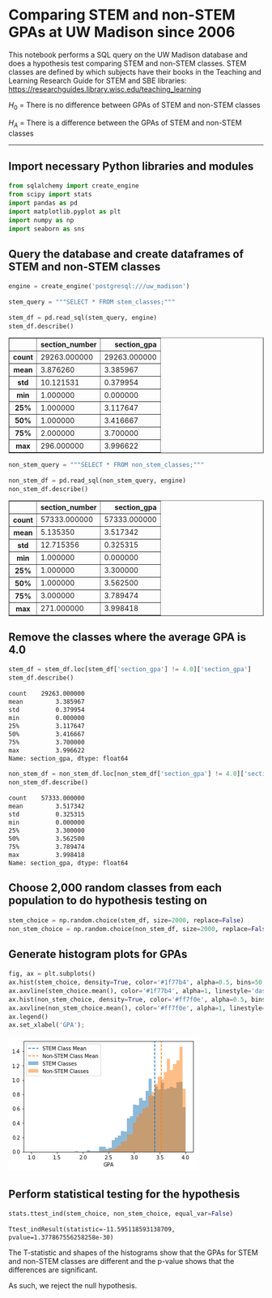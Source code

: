 
# Comparing STEM and non-STEM GPAs at UW Madison since 2006

This notebook performs a SQL query on the UW Madison database and does a hypothesis test comparing STEM and non-STEM classes. STEM classes are defined by which subjects have their books in the Teaching and Learning Research Guide for STEM and SBE libraries: https://researchguides.library.wisc.edu/teaching_learning

$H_0$ = There is no difference between GPAs of STEM and non-STEM classes

$H_A$ = There is a difference between the GPAs of STEM and non-STEM classes

---

## Import necessary Python libraries and modules


```python
from sqlalchemy import create_engine
from scipy import stats
import pandas as pd
import matplotlib.pyplot as plt
import numpy as np
import seaborn as sns
```

## Query the database and create dataframes of STEM and non-STEM classes


```python
engine = create_engine('postgresql:///uw_madison')
```


```python
stem_query = """SELECT * FROM stem_classes;"""
```


```python
stem_df = pd.read_sql(stem_query, engine)
stem_df.describe()
```




<div>
<style scoped>
    .dataframe tbody tr th:only-of-type {
        vertical-align: middle;
    }

    .dataframe tbody tr th {
        vertical-align: top;
    }

    .dataframe thead th {
        text-align: right;
    }
</style>
<table border="1" class="dataframe">
  <thead>
    <tr style="text-align: right;">
      <th></th>
      <th>section_number</th>
      <th>section_gpa</th>
    </tr>
  </thead>
  <tbody>
    <tr>
      <th>count</th>
      <td>29263.000000</td>
      <td>29263.000000</td>
    </tr>
    <tr>
      <th>mean</th>
      <td>3.876260</td>
      <td>3.385967</td>
    </tr>
    <tr>
      <th>std</th>
      <td>10.121531</td>
      <td>0.379954</td>
    </tr>
    <tr>
      <th>min</th>
      <td>1.000000</td>
      <td>0.000000</td>
    </tr>
    <tr>
      <th>25%</th>
      <td>1.000000</td>
      <td>3.117647</td>
    </tr>
    <tr>
      <th>50%</th>
      <td>1.000000</td>
      <td>3.416667</td>
    </tr>
    <tr>
      <th>75%</th>
      <td>2.000000</td>
      <td>3.700000</td>
    </tr>
    <tr>
      <th>max</th>
      <td>296.000000</td>
      <td>3.996622</td>
    </tr>
  </tbody>
</table>
</div>




```python
non_stem_query = """SELECT * FROM non_stem_classes;"""
```


```python
non_stem_df = pd.read_sql(non_stem_query, engine)
non_stem_df.describe()
```




<div>
<style scoped>
    .dataframe tbody tr th:only-of-type {
        vertical-align: middle;
    }

    .dataframe tbody tr th {
        vertical-align: top;
    }

    .dataframe thead th {
        text-align: right;
    }
</style>
<table border="1" class="dataframe">
  <thead>
    <tr style="text-align: right;">
      <th></th>
      <th>section_number</th>
      <th>section_gpa</th>
    </tr>
  </thead>
  <tbody>
    <tr>
      <th>count</th>
      <td>57333.000000</td>
      <td>57333.000000</td>
    </tr>
    <tr>
      <th>mean</th>
      <td>5.135350</td>
      <td>3.517342</td>
    </tr>
    <tr>
      <th>std</th>
      <td>12.715356</td>
      <td>0.325315</td>
    </tr>
    <tr>
      <th>min</th>
      <td>1.000000</td>
      <td>0.000000</td>
    </tr>
    <tr>
      <th>25%</th>
      <td>1.000000</td>
      <td>3.300000</td>
    </tr>
    <tr>
      <th>50%</th>
      <td>1.000000</td>
      <td>3.562500</td>
    </tr>
    <tr>
      <th>75%</th>
      <td>3.000000</td>
      <td>3.789474</td>
    </tr>
    <tr>
      <th>max</th>
      <td>271.000000</td>
      <td>3.998418</td>
    </tr>
  </tbody>
</table>
</div>



## Remove the classes where the average GPA is 4.0


```python
stem_df = stem_df.loc[stem_df['section_gpa'] != 4.0]['section_gpa']
stem_df.describe()
```




    count    29263.000000
    mean         3.385967
    std          0.379954
    min          0.000000
    25%          3.117647
    50%          3.416667
    75%          3.700000
    max          3.996622
    Name: section_gpa, dtype: float64




```python
non_stem_df = non_stem_df.loc[non_stem_df['section_gpa'] != 4.0]['section_gpa']
non_stem_df.describe()
```




    count    57333.000000
    mean         3.517342
    std          0.325315
    min          0.000000
    25%          3.300000
    50%          3.562500
    75%          3.789474
    max          3.998418
    Name: section_gpa, dtype: float64



## Choose 2,000 random classes from each population to do hypothesis testing on


```python
stem_choice = np.random.choice(stem_df, size=2000, replace=False)
non_stem_choice = np.random.choice(non_stem_df, size=2000, replace=False)
```

## Generate histogram plots for GPAs


```python
fig, ax = plt.subplots()
ax.hist(stem_choice, density=True, color='#1f77b4', alpha=0.5, bins=50, range=(1.0, 4.0), label='STEM Classes')
ax.axvline(stem_choice.mean(), color='#1f77b4', alpha=1, linestyle='dashed',label='STEM Class Mean')
ax.hist(non_stem_choice, density=True, color='#ff7f0e', alpha=0.5, bins=50, range=(1.0, 4.0), label='Non-STEM Classes')
ax.axvline(non_stem_choice.mean(), color='#ff7f0e', alpha=1, linestyle='dashed', label='Non-STEM Class Mean')
ax.legend()
ax.set_xlabel('GPA');
```


![png](stem_non_stem_gpas_files/stem_non_stem_gpas_17_0.png)


## Perform statistical testing for the hypothesis


```python
stats.ttest_ind(stem_choice, non_stem_choice, equal_var=False)
```




    Ttest_indResult(statistic=-11.595118593138709, pvalue=1.377867556258258e-30)



The T-statistic and shapes of the histograms show that the GPAs for STEM and non-STEM classes are different and the p-value shows that the differences are significant.

As such, we reject the null hypothesis.
